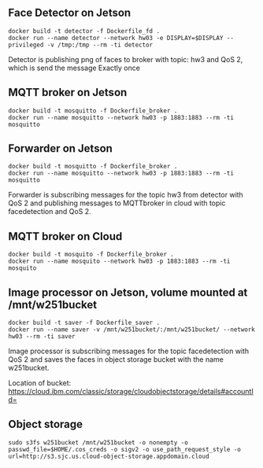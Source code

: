 
## Face Detector on Jetson
   	docker build -t detector -f Dockerfile_fd .
   	docker run --name detector --network hw03 -e DISPLAY=$DISPLAY --privileged -v /tmp:/tmp --rm -ti detector

   Detector is publishing png of faces to broker with topic: hw3 and QoS 2, which is send the message Exactly once 
    
## MQTT broker on Jetson
	docker build -t mosquitto -f Dockerfile_broker .
   	docker run --name mosquitto --network hw03 -p 1883:1883 --rm -ti mosquitto
	
## Forwarder on Jetson
	docker build -t mosquitto -f Dockerfile_broker .
   	docker run --name mosquitto --network hw03 -p 1883:1883 --rm -ti mosquitto    
   
   Forwarder is subscribing messages for the topic hw3 from detector with QoS 2 and publishing messages to MQTTbroker in cloud    with topic facedetection and QoS 2.
    
## MQTT broker on Cloud
	docker build -t mosquito -f Dockerfile_broker .
	docker run --name mosquito --network hw03 -p 1883:1883 --rm -ti mosquito

## Image processor on Jetson, volume mounted at /mnt/w251bucket 

	docker build -t saver -f Dockerfile_saver .
	docker run --name saver -v /mnt/w251bucket/:/mnt/w251bucket/ --network hw03 --rm -ti saver
 
  Image processor is subscribing messages for the topic facedetection with QoS 2 and saves the faces in object storage bucket with the name w251bucket.
  
Location of bucket: https://cloud.ibm.com/classic/storage/cloudobjectstorage/details#accountId=
 
## Object storage

	sudo s3fs w251bucket /mnt/w251bucket -o nonempty -o passwd_file=$HOME/.cos_creds -o sigv2 -o use_path_request_style -o url=http://s3.sjc.us.cloud-object-storage.appdomain.cloud

